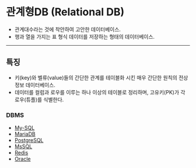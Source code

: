 # 관계형DB (Relational DB)
- 관계대수라는 것에 착안하여 고안한 데이터베이스.
- 행과 열을 가지는 표 형식 데이터를 저장하는 형태의 데이터베이스.

---
## 특징
- 키(key)와 벨류(value)들의 간단한 관계를 테이블화 시킨 매우 간단한 원칙의 전상정보 데이터베이스.
- 데이터를 컬럼과 로우를 이루는 하나 이상의 테이블로 정리하며, 고유키(PK)가 각 로우(튜플)를 식별한다.

### DBMS
- [My-SQL](My-SQL.md)
- [MariaDB](MariaDB.md)
- [PostgreSQL](PostgreSQL.md)
- [MsSQL](MsSQL.md)
- [Redis](Redis.md)
- [Oracle](Oracle.md)






